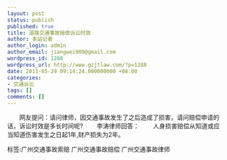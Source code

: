 ```yaml
---
layout: post
status: publish
published: true
title: 道路交通事故赔偿诉讼时效
author: 本站记者
author_login: admin
author_email: jiangwei909@gmail.com
wordpress_id: 1288
wordpress_url: http://www.gzjtlaw.com/?p=1288
date: 2011-05-29 09:14:24.000000000 +08:00
categories:
- 交通诉讼
tags: []
comments: []
---
```

　　网友提问：请问律师，因交通事故发生了之后造成了损害，请问赔偿申请的话，诉讼时效是多长时间呢?　　李涛律师回答：　　人身损害赔偿从知道或应当知道伤害发生之日起1年,财产损失为2年。标签:广州交通事故索赔 广州交通事故赔偿 广州交通事故律师
